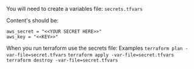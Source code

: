 

You will need to create a variables file:
`secrets.tfvars`

Content's should be:
```
aws_secret = "<<YOUR SECRET HERE>>"
aws_key = "<<KEY>>"
```

When you run terraform use the secrets file:
Examples
`terraform plan -var-file=secret.tfvars`
`terraform apply -var-file=secret.tfvars`
`terraform destroy -var-file=secret.tfvars`

